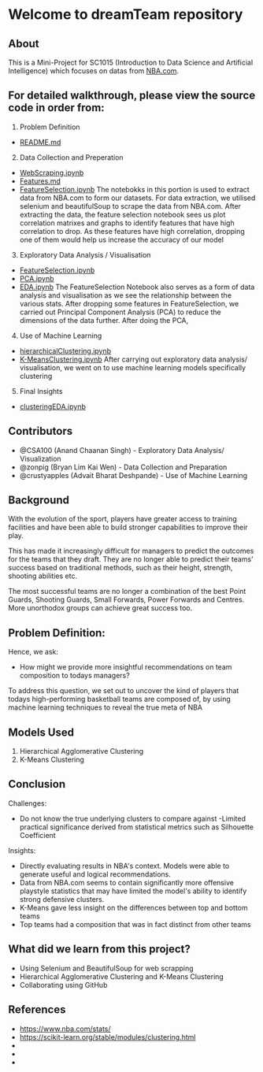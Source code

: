 # Welcome to dreamTeam repository

## About

This is a Mini-Project for SC1015 (Introduction to Data Science and Artificial Intelligence) which focuses on datas from [NBA.com](https://www.nba.com/stats/players/).

## For detailed walkthrough, please view the source code in order from:
1. Problem Definition
- [README.md](https://github.com/CSA100/nba-dsai/blob/master/README.md)


2. Data Collection and Preperation
- [WebScraping.ipynb](https://github.com/CSA100/nba-dsai/blob/master/Web%20Scrapping.ipynb)
- [Features.md](https://github.com/CSA100/nba-dsai/blob/master/Features.md)
- [FeatureSelection.ipynb](https://github.com/CSA100/nba-dsai/blob/master/FeatureSelection.ipynb)
The notebokks in this portion is used to extract data from NBA.com to form our datasets. For data extraction, we utilised selenium and beautifulSoup to scrape the data from NBA.com. After extracting the data, the feature selection notebook sees us plot correlation matrixes and graphs to identify features that have high correlation to drop. As these features have high correlation, dropping one of them would help us increase the accuracy of our model

3. Exploratory Data Analysis / Visualisation
- [FeatureSelection.ipynb](https://github.com/CSA100/nba-dsai/blob/master/FeatureSelection.ipynb)
- [PCA.ipynb](https://github.com/CSA100/nba-dsai/blob/master/PCA.ipynb)
- [EDA.ipynb](https://github.com/CSA100/nba-dsai/blob/master/EDA.ipynb)
The FeatureSelection Notebook also serves as a form of data analysis and visualisation as we see the relationship between the various stats. After dropping some features in FeatureSelection, we carried out Principal Component Analysis (PCA) to reduce the dimensions of the data further. After doing the PCA, 


4. Use of Machine Learning
- [hierarchicalClustering.ipynb](https://github.com/CSA100/nba-dsai/blob/master/hierarchicalClustering.ipynb)
- [K-MeansClustering.ipynb](https://github.com/CSA100/nba-dsai/blob/master/K-MeansClustering.ipynb)
After carrying out exploratory data analysis/ visualisation, we went on to use machine learning models specifically clustering 


5. Final Insights
- [clusteringEDA.ipynb](https://github.com/CSA100/nba-dsai/blob/master/clusteringEDA.ipynb)

## Contributors
- @CSA100 (Anand Chaanan Singh) - Exploratory Data Analysis/ Visualization
- @zonpig (Bryan Lim Kai Wen) - Data Collection and Preparation
- @crustyapples (Advait Bharat Deshpande) - Use of Machine Learning

## Background
With the evolution of the sport, players have greater access to training facilities and have been able to build stronger capabilities to improve their play.

This has made it increasingly difficult for managers to predict the outcomes for the teams that they draft. They are no longer able to predict their teams’ success based on traditional methods, such as their height, strength, shooting abilities etc. 

The most successful teams are no longer a combination of the best Point Guards, Shooting Guards, Small Forwards, Power Forwards and Centres. More unorthodox groups can achieve great success too.

## Problem Definition:
Hence, we ask:
- How might we provide more insightful recommendations on team composition to todays managers?

To address this question, we set out to uncover the kind of players that todays high-performing basketball teams are composed of, by using machine learning techniques to reveal the true meta of NBA

## Models Used

1. Hierarchical Agglomerative Clustering 
2. K-Means Clustering

## Conclusion
Challenges:
- Do not know the true underlying clusters to compare against
-Limited practical significance derived from statistical metrics such as Silhouette Coefficient

Insights:
- Directly evaluating results in NBA's context. Models were able to generate useful and logical recommendations.
- Data from NBA.com seems to contain significantly more offensive playstyle statistics that may have limited the model's ability to identify strong defensive clusters.
- K-Means gave less insight on the differences between top and bottom teams
- Top teams had a composition that was in fact distinct from other teams


## What did we learn from this project?
- Using Selenium and BeautifulSoup for web scrapping
- Hierarchical Agglomerative Clustering and K-Means Clustering
- Collaborating using GitHub

## References
- https://www.nba.com/stats/
- https://scikit-learn.org/stable/modules/clustering.html
- 
- 
- 
